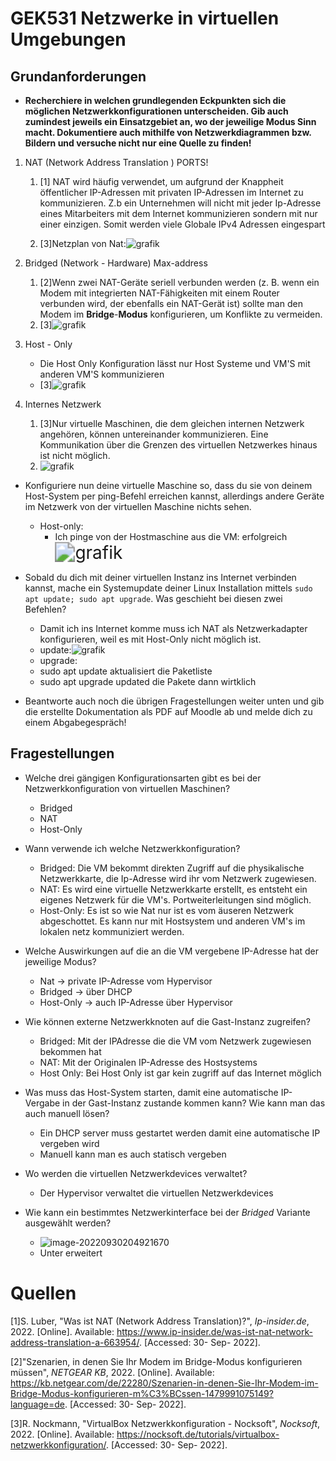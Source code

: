 # GEK531 Netzwerke in virtuellen Umgebungen

## Grundanforderungen

* **Recherchiere in welchen grundlegenden Eckpunkten sich die möglichen  Netzwerkkonfigurationen unterscheiden. Gib auch zumindest jeweils ein  Einsatzgebiet an, wo der jeweilige Modus Sinn macht. Dokumentiere auch  mithilfe von Netzwerkdiagrammen bzw. Bildern und versuche nicht nur eine Quelle zu finden!**

1. NAT (Network Address Translation ) PORTS!

   1. [1] NAT wird häufig verwendet, um aufgrund der Knappheit öffentlicher  IP-Adressen mit privaten IP-Adressen im Internet zu kommunizieren. Z.b ein Unternehmen will nicht mit jeder Ip-Adresse eines Mitarbeiters mit dem Internet kommunizieren sondern mit nur einer einzigen. Somit werden viele Globale IPv4 Adressen eingespart

   2. [3]Netzplan von Nat:![grafik](https://user-images.githubusercontent.com/78872776/193265250-737fb7f2-0dab-4df4-be2d-ea58a94e7705.png) 

      

2. Bridged (Network - Hardware) Max-address

   1. [2]Wenn zwei NAT-Geräte seriell verbunden werden (z. B. wenn ein Modem mit integrierten  NAT-Fähigkeiten mit einem Router verbunden wird, der ebenfalls ein  NAT-Gerät ist) sollte man den Modem im **Bridge**-**Modus** konfigurieren, um Konflikte zu vermeiden.
   2. [3]![grafik](https://user-images.githubusercontent.com/78872776/193265669-6cb8316c-5bcf-46b6-b283-ecabdbf86ffb.png)

3. Host - Only
   * Die Host Only Konfiguration lässt nur Host Systeme und VM'S mit anderen VM'S kommunizieren
   * [3]<img src="https://user-images.githubusercontent.com/78872776/193266227-218d660f-58d3-4996-b6fc-e69dc81bc947.png" alt="grafik"  /> 

4. Internes Netzwerk

   1. [3]Nur virtuelle Maschinen, die dem gleichen internen Netzwerk angehören,  können untereinander kommunizieren. Eine Kommunikation über die Grenzen  des virtuellen Netzwerkes hinaus ist nicht möglich.
   2. ![grafik](https://user-images.githubusercontent.com/78872776/193267135-b51058ba-7124-42cd-bd9e-8507603259a7.png) 

* Konfiguriere nun deine virtuelle Maschine so, dass du sie von deinem  Host-System per ping-Befehl erreichen kannst, allerdings andere Geräte  im Netzwerk von der virtuellen Maschine nichts sehen.
  * Host-only:
    * Ich pinge von der Hostmaschine aus die VM: erfolgreich<img src="https://user-images.githubusercontent.com/78872776/193268876-9bd5779e-9cf8-4108-a2a4-3a6022fbd487.png" alt="grafik" style="zoom:200%;" />  
    
      
  
* Sobald du dich mit deiner virtuellen Instanz ins Internet verbinden  kannst, mache ein Systemupdate deiner Linux Installation mittels `sudo apt update; sudo apt upgrade`. Was geschieht bei diesen zwei Befehlen?

  * Damit ich ins Internet komme muss ich NAT als Netzwerkadapter konfigurieren, weil es mit Host-Only nicht möglich ist.
  * update:![grafik](https://user-images.githubusercontent.com/78872776/193333530-684cff54-7818-4ff7-bbe1-173915f98274.png) 
  * upgrade:
  * sudo apt update aktualisiert die Paketliste
  * sudo apt upgrade updated die Pakete dann wirtklich

  

* Beantworte auch noch die übrigen Fragestellungen weiter unten und gib  die erstellte Dokumentation als PDF auf Moodle ab und melde dich zu  einem Abgabegespräch!

## Fragestellungen

- Welche drei gängigen Konfigurationsarten gibt es bei der Netzwerkkonfiguration von virtuellen Maschinen?

  - Bridged
  - NAT
  - Host-Only

  

- Wann verwende ich welche Netzwerkkonfiguration?

  - Bridged: Die VM bekommt direkten Zugriff auf  die physikalische Netzwerkkarte, die Ip-Adresse wird ihr vom Netzwerk zugewiesen. 
  - NAT: Es wird eine virtuelle Netzwerkkarte erstellt, es entsteht ein eigenes Netzwerk für die VM's. Portweiterleitungen sind möglich.
  - Host-Only: Es ist so wie Nat nur ist es vom äuseren Netzwerk abgeschottet. Es kann nur mit Hostsystem und anderen VM's im lokalen netz kommuniziert werden.

  

- Welche Auswirkungen auf die an die VM vergebene IP-Adresse hat der jeweilige Modus?

  - Nat -> private IP-Adresse vom Hypervisor
  - Bridged -> über DHCP
  - Host-Only -> auch IP-Adresse über Hypervisor

  

- Wie können externe Netzwerkknoten auf die Gast-Instanz zugreifen?

  - Bridged: Mit der IPAdresse die die VM vom Netzwerk zugewiesen bekommen hat
  - NAT: Mit der Originalen IP-Adresse des Hostsystems
  - Host Only: Bei Host Only ist gar kein zugriff auf das Internet möglich

  

- Was muss das Host-System starten, damit eine automatische IP-Vergabe in der Gast-Instanz zustande kommen kann? Wie kann man das auch manuell lösen?

  - Ein DHCP server muss gestartet werden damit eine automatische IP vergeben wird
  - Manuell kann man es auch statisch vergeben

  

- Wo werden die virtuellen Netzwerkdevices verwaltet?

  - Der Hypervisor verwaltet die virtuellen Netzwerkdevices

  

- Wie kann ein bestimmtes Netzwerkinterface bei der *Bridged* Variante ausgewählt werden?

  - ![image-20220930204921670](C:\Users\draji\AppData\Roaming\Typora\typora-user-images\image-20220930204921670.png)
  - Unter erweitert 




# Quellen

[1]S.  Luber, "Was ist NAT (Network Address Translation)?", *Ip-insider.de*, 2022. [Online]. Available:  https://www.ip-insider.de/was-ist-nat-network-address-translation-a-663954/. [Accessed: 30- Sep- 2022].

[2]"Szenarien, in denen Sie Ihr Modem im Bridge-Modus konfigurieren müssen", *NETGEAR KB*, 2022. [Online]. Available:  https://kb.netgear.com/de/22280/Szenarien-in-denen-Sie-Ihr-Modem-im-Bridge-Modus-konfigurieren-m%C3%BCssen-1479991075149?language=de. [Accessed: 30- Sep- 2022].

[3]R.  Nockmann, "VirtualBox Netzwerkkonfiguration - Nocksoft", *Nocksoft*, 2022. [Online]. Available: https://nocksoft.de/tutorials/virtualbox-netzwerkkonfiguration/. [Accessed: 30- Sep- 2022].